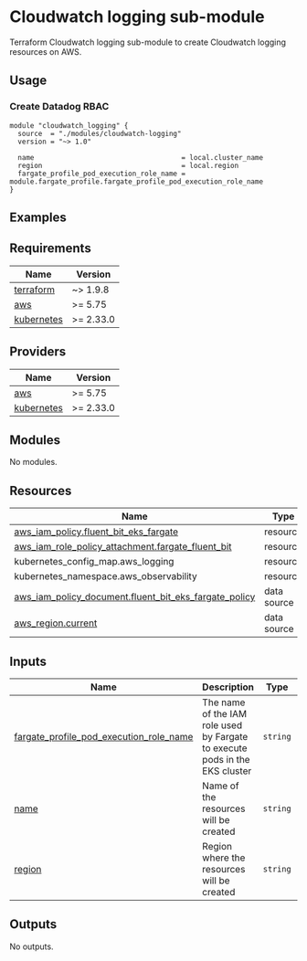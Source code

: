 # Cloudwatch logging sub-module
Terraform Cloudwatch logging sub-module to create Cloudwatch logging resources on AWS.

## Usage
### Create Datadog RBAC
```hcl
module "cloudwatch_logging" {
  source  = "./modules/cloudwatch-logging"
  version = "~> 1.0"

  name                                    = local.cluster_name
  region                                  = local.region
  fargate_profile_pod_execution_role_name = module.fargate_profile.fargate_profile_pod_execution_role_name
}
```

## Examples

<!-- BEGIN_TF_DOCS -->
## Requirements

| Name | Version |
|------|---------|
| <a name="requirement_terraform"></a> [terraform](#requirement\_terraform) | ~> 1.9.8 |
| <a name="requirement_aws"></a> [aws](#requirement\_aws) | >= 5.75 |
| <a name="requirement_kubernetes"></a> [kubernetes](#requirement\_kubernetes) | >= 2.33.0 |

## Providers

| Name | Version |
|------|---------|
| <a name="provider_aws"></a> [aws](#provider\_aws) | >= 5.75 |
| <a name="provider_kubernetes"></a> [kubernetes](#provider\_kubernetes) | >= 2.33.0 |

## Modules

No modules.

## Resources

| Name | Type |
|------|------|
| [aws_iam_policy.fluent_bit_eks_fargate](https://registry.terraform.io/providers/hashicorp/aws/latest/docs/resources/iam_policy) | resource |
| [aws_iam_role_policy_attachment.fargate_fluent_bit](https://registry.terraform.io/providers/hashicorp/aws/latest/docs/resources/iam_role_policy_attachment) | resource |
| kubernetes_config_map.aws_logging | resource |
| kubernetes_namespace.aws_observability | resource |
| [aws_iam_policy_document.fluent_bit_eks_fargate_policy](https://registry.terraform.io/providers/hashicorp/aws/latest/docs/data-sources/iam_policy_document) | data source |
| [aws_region.current](https://registry.terraform.io/providers/hashicorp/aws/latest/docs/data-sources/region) | data source |

## Inputs

| Name | Description | Type | Default | Required |
|------|-------------|------|---------|:--------:|
| <a name="input_fargate_profile_pod_execution_role_name"></a> [fargate\_profile\_pod\_execution\_role\_name](#input\_fargate\_profile\_pod\_execution\_role\_name) | The name of the IAM role used by Fargate to execute pods in the EKS cluster | `string` | n/a | yes |
| <a name="input_name"></a> [name](#input\_name) | Name of the resources will be created | `string` | n/a | yes |
| <a name="input_region"></a> [region](#input\_region) | Region where the resources will be created | `string` | `null` | no |

## Outputs

No outputs.
<!-- END_TF_DOCS -->
